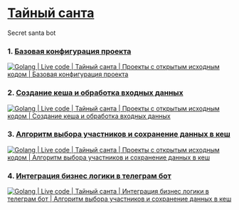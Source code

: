 # [Тайный санта](https://youtu.be/isozbwYEByE)

Secret santa bot

### 1. [Базовая конфигурация проекта](https://youtu.be/isozbwYEByE "Базовая конфигурация проекта")

[![Golang | Live code | Тайный санта | Проекты с открытым исходным кодом | Базовая конфигурация проекта](https://img.youtube.com/vi/isozbwYEByE/0.jpg)](https://youtu.be/isozbwYEByE "Базовая конфигурация проекта")

### 2. [Создание кеша и обработка входных данных](https://youtu.be/SneBpp-ctgo "Создание кеша и обработка входных данных")

[![Golang | Live code | Тайный санта | Проекты с открытым исходным кодом | Создание кеша и обработка входных данных](https://img.youtube.com/vi/isozbwYEByE/0.jpg)](https://youtu.be/SneBpp-ctgo "Создание кеша и обработка входных данных")

### 3. [Алгоритм выбора участников и сохранение данных в кеш](https://youtu.be/3QR29sNchFI "Алгоритм выбора участников и сохранение данных в кеш")

[![Golang | Live code | Тайный санта | Проекты с открытым исходным кодом | Алгоритм выбора участников и сохранение данных в кеш](https://img.youtube.com/vi/3QR29sNchFI/0.jpg)](https://youtu.be/3QR29sNchFI "Алгоритм выбора участников и сохранение данных в кеш")

### 4. [Интеграция бизнес логики в телеграм бот](https://youtu.be/g_m5kpXRYDU "Интеграция бизнес логики в телеграм бот")

[![Golang | Live code | Тайный санта | Интеграция бизнес логики в телеграм бот | Алгоритм выбора участников и сохранение данных в кеш](https://img.youtube.com/vi/g_m5kpXRYDU/0.jpg)](https://youtu.be/g_m5kpXRYDU "Интеграция бизнес логики в телеграм бот")

